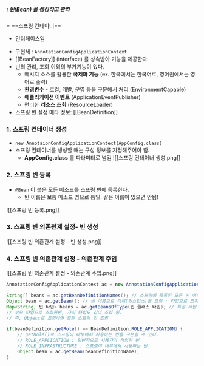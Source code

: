 ##### : 빈(Bean) 을 생성하고 관리 
= ==스프링 컨테이너==

- 인터페이스임
+ 구현체 : `AnnotationConfigApplicationContext`
+ [[BeanFactory]] (interface) 를 상속받아 기능을 제공한다. 
+ 빈의 관리, 조회 이외의 부가기능이 있다. 
	+ 메시지 소스를 활용한 **국제화 기능** (ex. 한국에서는 한국어로, 영어권에서는 영어로 출력)
	+ **환경변수** - 로컬, 개발, 운영 등을 구분해서 처리 (EnvironmentCapable)
	+ **애플리케이션 이벤트** (ApplicationEventPublisher)
	+ 편리한 **리소스 조회** (ResourceLoader)
+ 스프링 빈 설정 메타 정보: [[BeanDefinition]]
### 1. 스프링 컨테이너 생성 
+ `new AnnotaionConfigApplicationContext(AppConfig.class)`
+ 스프링 컨테이너를 생성할 때는 구성 정보를 지정해주어야 함. 
	+ **AppConfig.class** 를 파라미터로 넘김 
![[스프링 컨테이너 생성.png]]
### 2. 스프링 빈 등록 
+ `@Bean` 이 붙은 모든 메소드를 스프링 빈에 등록한다. 
	+ 빈 이름은 보통 메소드 명으로 통일. 같은 이름이 있으면 안됨! 

![[스프링 빈 등록.png]]
### 3. 스프링 빈 의존관계 설정- 빈 생성
![[스프링 빈 의존관계 설정 - 빈 생성.png]]
### 4. 스프링 빈 의존관계 설정 - 의존관계 주입
![[스프링 빈 의존관계 설정 - 의존관계 주입.png]]

``` java
AnnotationConfigApplicationContext ac = new AnnotationConfigApplicationContext(AppConfig.class); 

String[] beans = ac.getBeanDefinitionNames(); // 스프링에 등록된 모든 빈 이름 조회 
Object bean = ac.getBean(); // 빈 이름으로 객체(인스턴스)를 조회 : 타입으로 조회  
Map<String, 빈 타입> beans = ac.getBeansOfType(빈 클래스 타입); // 특정 타입 모두 조회
// 부모 타입으로 조회하면, 자식 타입도 같이 조회 됨. 
// 즉, Object로 조회하면 모든 스프링 빈 조회 

if(beanDefinition.getRole() == BeanDefinition.ROLE_APPLICATION) { 
	// getRole()로 스프링이 내부에서 사용하는 빈을 구분할 수 있다. 
	// ROLE_APPLICATION : 일반적으로 사용자가 정의한 빈 
	// ROLE_INFRASTRUCTURE : 스프링이 내부에서 사용하는 빈 
	Object bean = ac.getBean(beanDefinitionName);  
}
```

